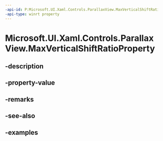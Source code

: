 ```yaml
---
-api-id: P:Microsoft.UI.Xaml.Controls.ParallaxView.MaxVerticalShiftRatioProperty
-api-type: winrt property
---
```


<!-- Property syntax.
public DependencyProperty MaxVerticalShiftRatioProperty { get; }
-->

# Microsoft.UI.Xaml.Controls.ParallaxView.MaxVerticalShiftRatioProperty

## -description

## -property-value

## -remarks

## -see-also

## -examples

